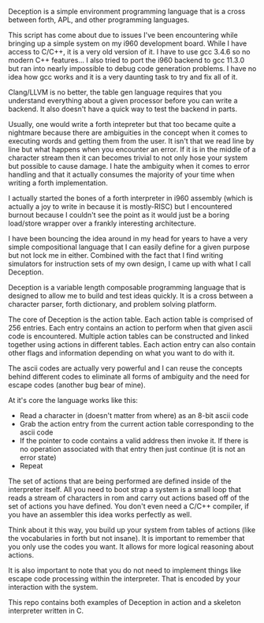 Deception is a simple environment programming language that is a cross
between forth, APL, and other programming languages.

This script has come about due to issues I've been encountering while bringing
up a simple system on my i960 development board. While I have access to C/C++,
it is a very old version of it. I have to use gcc 3.4.6 so no modern C++
features...  I also tried to port the i960 backend to gcc 11.3.0 but ran into
nearly impossible to debug code generation problems. I have no idea how gcc
works and it is a very daunting task to try and fix all of it. 

Clang/LLVM is no better, the table gen language requires that you understand
everything about a given processor before you can write a backend. It also
doesn't have a quick way to test the backend in parts.

Usually, one would write a forth intepreter but that too became quite a
nightmare because there are ambiguities in the concept when it comes to
executing words and getting them from the user. It isn't that we read line by
line but what happens when you encounter an error. If it is in the middle of a
character stream then it can becomes trivial to not only hose your system but
possible to cause damage. I hate the ambiguity when it comes to error handling
and that it actually consumes the majority of your time when writing a forth
implementation.

I actually started the bones of a forth interpreter in i960 assembly (which is
actually a joy to write in because it is mostly-RISC) but I encountered burnout
because I couldn't see the point as it would just be a boring load/store
wrapper over a frankly interesting architecture. 

I have been bouncing the idea around in my head for years to have a very simple
compositional language that I can easily define for a given purpose but not
lock me in either. Combined with the fact that I find writing simulators for
instruction sets of my own design, I came up with what I call Deception.


Deception is a variable length composable programming language that is designed
to allow me to build and test ideas quickly. It is a cross between a character
parser, forth dictionary, and problem solving platform.

The core of Deception is the action table. Each action table is comprised of
256 entries. Each entry contains an action to perform when that given ascii
code is encountered. Multiple action tables can be constructed and linked
together using actions in different tables. Each action entry can also contain
other flags and information depending on what you want to do with it. 

The ascii codes are actually very powerful and I can reuse the concepts behind
different codes to eliminate all forms of ambiguity and the need for escape
codes (another bug bear of mine).

At it's core the language works like this:

- Read a character in (doesn't matter from where) as an 8-bit ascii code
- Grab the action entry from the current action table corresponding to the ascii code
- If the pointer to code contains a valid address then invoke it. If there is no operation associated with that entry then just continue (it is not an error state)
- Repeat

The set of actions that are being performed are defined inside of the
interpreter itself. All you need to boot strap a system is a small loop that
reads a stream of characters in rom and carry out actions based off of the set
of actions you have defined. You don't even need a C/C++ compiler, if you have
an assembler this idea works perfectly as well. 

Think about it this way, you build up your system from tables of actions (like
the vocabularies in forth but not insane). It is important to remember that
you only use the codes you want. It allows for more logical reasoning about
actions. 

It is also important to note that you do not need to implement things like
escape code processing within the interpreter. That is encoded by your
interaction with the system.

This repo contains both examples of Deception in action and a skeleton
interpreter written in C.

